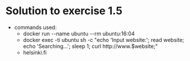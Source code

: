 # Solution to exercise 1.5

- commands used:
    - docker run --name ubuntu --rm ubuntu:16:04
    - docker exec -ti ubuntu sh -c "echo 'Input website:'; read website; echo 'Searching...'; sleep 1; curl http://www.$website;"
    - helsinki.fi